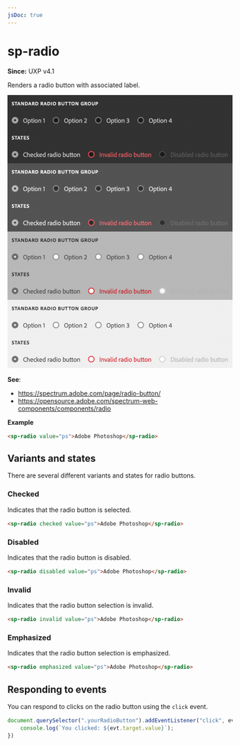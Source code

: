 ```yaml
---
jsDoc: true
---
```

# sp-radio

**Since:** UXP v4.1

Renders a radio button with associated label.

![Radio groups](../assets/sp-radio.png)

**See**:
- https://spectrum.adobe.com/page/radio-button/
- https://opensource.adobe.com/spectrum-web-components/components/radio

**Example**

```html
<sp-radio value="ps">Adobe Photoshop</sp-radio>
```

## Variants and states

There are several different variants and states for radio buttons.

### Checked

Indicates that the radio button is selected.

```html
<sp-radio checked value="ps">Adobe Photoshop</sp-radio>
```

### Disabled

Indicates that the radio button is disabled.

```html
<sp-radio disabled value="ps">Adobe Photoshop</sp-radio>
```

### Invalid

Indicates that the radio button selection is invalid.

```html
<sp-radio invalid value="ps">Adobe Photoshop</sp-radio>
```

### Emphasized

Indicates that the radio button selection is emphasized.

```html
<sp-radio emphasized value="ps">Adobe Photoshop</sp-radio>
```

## Responding to events

You can respond to clicks on the radio button using the `click` event.

```js
document.querySelector(".yourRadioButton").addEventListener("click", evt => {
    console.log(`You clicked: ${evt.target.value}`);
})
```

